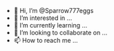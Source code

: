 - 👋 Hi, I’m @Sparrow777eggs
- 👀 I’m interested in ...
- 🌱 I’m currently learning ...
- 💞️ I’m looking to collaborate on ...
- 📫 How to reach me ...

<!---
Sparrow777eggs/Sparrow777eggs is a ✨ special ✨ repository because its `README.md` (this file) appears on your GitHub profile.
You can click the Preview link to take a look at your changes.
--->
